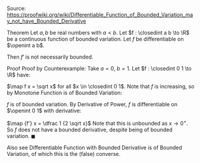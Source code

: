 # 

Source: https://proofwiki.org/wiki/Differentiable_Function_of_Bounded_Variation_may_not_have_Bounded_Derivative

Theorem
Let $a, b$ be real numbers with $a < b$.
Let $f : \closedint a b \to \R$ be a continuous function of bounded variation.
Let $f$ be differentiable on $\openint a b$.

Then $f'$ is not necessarily bounded.


Proof
Proof by Counterexample:
Take $a = 0$, $b = 1$. 
Let $f : \closedint 0 1 \to \R$ have: 

$\map f x = \sqrt x$
for all $x \in \closedint 0 1$. 
Note that $f$ is increasing, so by Monotone Function is of Bounded Variation:

$f$ is of  bounded variation.
By Derivative of Power, $f$ is differentiable on $\openint 0 1$ with derivative:

$\map {f'} x = \dfrac 1 {2 \sqrt x}$
Note that this is unbounded as $x \to 0^+$.
So $f$ does not have a bounded derivative, despite being of bounded variation.
$\blacksquare$


Also see
Differentiable Function with Bounded Derivative is of Bounded Variation, of which this is the (false) converse.





